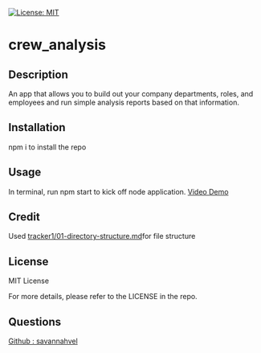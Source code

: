 [![License: MIT](https://img.shields.io/badge/License-MIT-yellow.svg)](https://opensource.org/licenses/MIT)

# crew_analysis
## Description 
An app that allows you to build out your company departments, roles, and employees and run simple analysis reports based on that information.
## Installation 
npm i to install the repo
## Usage 
In terminal, run npm start to kick off node application.
[Video Demo](https://drive.google.com/file/d/19skZdM920ZcY53ZS9cAlpRQEbK0sVzsN/view)
## Credit 
Used [tracker1/01-directory-structure.md](https://gist.github.com/tracker1/59f2c13044315f88bee9)for file structure
## License 
MIT License 

For more details, please refer to the LICENSE in the repo.
## Questions

 [Github : savannahvel](https://github.com/savannahvel)